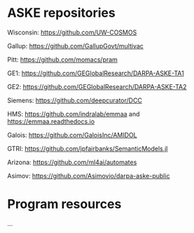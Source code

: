 # ASKE repositories

Wisconsin: https://github.com/UW-COSMOS

Gallup: https://github.com/GallupGovt/multivac

Pitt: https://github.com/momacs/pram

GE1: https://github.com/GEGlobalResearch/DARPA-ASKE-TA1

GE2: https://github.com/GEGlobalResearch/DARPA-ASKE-TA2

Siemens: https://github.com/deepcurator/DCC 

HMS: https://github.com/indralab/emmaa and https://emmaa.readthedocs.io

Galois: https://github.com/GaloisInc/AMIDOL

GTRI: https://github.com/jpfairbanks/SemanticModels.jl

Arizona: https://github.com/ml4ai/automates

Asimov: https://github.com/Asimovio/darpa-aske-public


# Program resources

...
